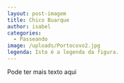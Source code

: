 ```yaml
---
layout: post-imagem
title: Chico Buarque
author: isabel
categories:
  - Passeando
image: /uploads/Portocovo2.jpg
legenda: Isto é a legenda da figura.
---
```

Pode ter mais texto aqui
